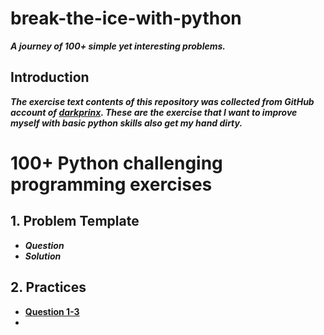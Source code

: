 
# break-the-ice-with-python

***A journey of 100+ simple yet interesting problems.***

## Introduction

***The exercise text contents of this repository was collected from GitHub account of [darkprinx](https://github.com/darkprinx/break-the-ice-with-python). These are the exercise that I want to improve myself with basic python skills also get my hand dirty.***

# 100+ Python challenging programming exercises

## 1. Problem Template

* ***Question***
* ***Solution***

## 2. Practices

* **[Question 1-3](https://github.com/polo871209/100-plus-Python-programming-exercises-extended/blob/master/Status/Day%202.md "Question 1-3")**
* 